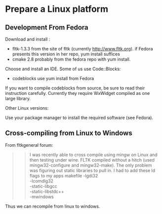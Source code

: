 Prepare a Linux platform
========================


Development From Fedora
-----------------------

Download and install :

- fltk-1.3.3		from the site of fltk (currently http://www.fltk.org).
					if Fedora presents this version in her repo, yum install suffices
- cmake 2.8			probably from the fedora repo with yum install.

Choose and install an IDE. Some of us use Code::Blocks:

- codeblocks			use yum install from Fedora

If you want to compile codeblocks from source, be sure to read their instruction
carefully. Currently they require WxWidget compiled as one large library.

Other Linux versions:

Use your package manager to install the required software (see Fedora).

Cross-compiling from Linux to Windows
-------------------------------------

From fltkgeneral forum:

>> I was recently able to cross compile using mingw on Linux and then testing under wine.
>> FLTK compiled without a hitch (used mingw32-configure and mingw32-make). 
>> The only problem was figuring out static libraries to pull in. I had to add these ld flags to my apps makefile
>>     -lgdi32\
>>    -lcomdlg32\
>>    -static-libgcc\
>>    -static-libstdc++\
>>    -mwindows

Thus we can recompile from linux to windows.
